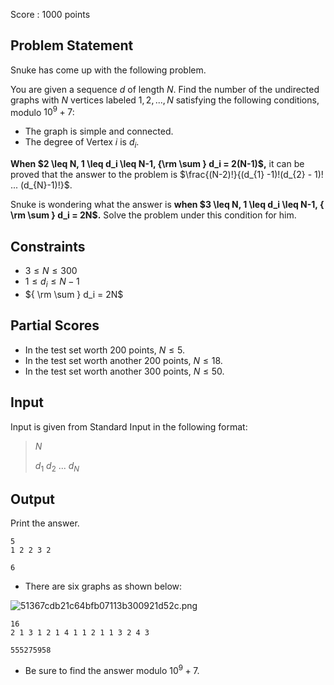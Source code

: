 Score : $1000$ points

## Problem Statement

Snuke has come up with the following problem.

You are given a sequence $d$ of length $N$.
Find the number of the undirected graphs with $N$ vertices labeled $1,2,...,N$ satisfying the following conditions, modulo $10^{9} + 7$:

- The graph is simple and connected.
- The degree of Vertex $i$ is $d_i$.

**When $2 \leq N, 1 \leq d_i \leq N-1, {\rm \sum } d_i = 2(N-1)$,** it can be proved that the answer to the problem is $\frac{(N-2)!}{(d_{1} -1)!(d_{2} - 1)! ... (d_{N}-1)!}$.

Snuke is wondering what the answer is **when $3 \leq N, 1 \leq d_i \leq N-1, { \rm \sum } d_i = 2N$.**
Solve the problem under this condition for him.

## Constraints

- $3 \leq N \leq 300$
- $1 \leq d_i \leq N-1$
- ${ \rm \sum } d_i = 2N$

## Partial Scores

- In the test set worth $200$ points, $N \leq 5$.
- In the test set worth another $200$ points, $N \leq 18$.
- In the test set worth another $300$ points, $N \leq 50$.

## Input

Input is given from Standard Input in the following format:

> $N$
> 
> $d_1$ $d_2$ $...$ $d_{N}$

## Output

Print the answer.

```input1
5
1 2 2 3 2
```

```output1
6
```

- There are six graphs as shown below:

![51367cdb21c64bfb07113b300921d52c.png](https://atcoder.jp/img/asaporo2/51367cdb21c64bfb07113b300921d52c.png)

```input2
16
2 1 3 1 2 1 4 1 1 2 1 1 3 2 4 3
```

```output2
555275958
```

- Be sure to find the answer modulo $10^{9} + 7$.